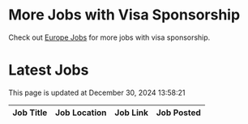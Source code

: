 # More Jobs with Visa Sponsorship

Check out [Europe Jobs](https://github.com/sureshparimi/europejobs#latest-jobs) for more jobs with visa sponsorship.

# Latest Jobs

This page is updated at December 30, 2024 13:58:21

| Job Title | Job Location | Job Link | Job Posted |
| --- | --- | --- | --- |
